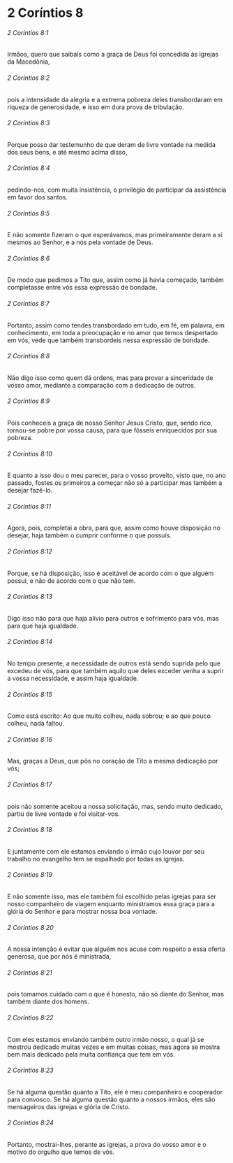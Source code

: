 # 2 Coríntios 8

###### 2 Coríntios 8:1

Irmãos, quero que saibais como a graça de Deus foi concedida às igrejas da Macedônia,

###### 2 Coríntios 8:2

pois a intensidade da alegria e a extrema pobreza deles transbordaram em riqueza de generosidade, e isso em dura prova de tribulação.

###### 2 Coríntios 8:3

Porque posso dar testemunho de que deram de livre vontade na medida dos seus bens, e até mesmo acima disso,

###### 2 Coríntios 8:4

pedindo-nos, com muita insistência, o privilégio de participar da assistência em favor dos santos.

###### 2 Coríntios 8:5

E não somente fizeram o que esperávamos, mas primeiramente deram a si mesmos ao Senhor, e a nós pela vontade de Deus.

###### 2 Coríntios 8:6

De modo que pedimos a Tito que, assim como já havia começado, também completasse entre vós essa expressão de bondade.

###### 2 Coríntios 8:7

Portanto, assim como tendes transbordado em tudo, em fé, em palavra, em conhecimento, em toda a preocupação e no amor que temos despertado em vós, vede que também transbordeis nessa expressão de bondade.

###### 2 Coríntios 8:8

Não digo isso como quem dá ordens, mas para provar a sinceridade de vosso amor, mediante a comparação com a dedicação de outros.

###### 2 Coríntios 8:9

Pois conheceis a graça de nosso Senhor Jesus Cristo, que, sendo rico, tornou-se pobre por vossa causa, para que fôsseis enriquecidos por sua pobreza.

###### 2 Coríntios 8:10

E quanto a isso dou o meu parecer, para o vosso proveito, visto que, no ano passado, fostes os primeiros a começar não só a participar mas também a desejar fazê-lo.

###### 2 Coríntios 8:11

Agora, pois, completai a obra, para que, assim como houve disposição no desejar, haja também o cumprir conforme o que possuís.

###### 2 Coríntios 8:12

Porque, se há disposição, isso é aceitável de acordo com o que alguém possui, e não de acordo com o que não tem.

###### 2 Coríntios 8:13

Digo isso não para que haja alívio para outros e sofrimento para vós, mas para que haja igualdade.

###### 2 Coríntios 8:14

No tempo presente, a necessidade de outros está sendo suprida pelo que excedeu de vós, para que também aquilo que deles exceder venha a suprir a vossa necessidade, e assim haja igualdade.

###### 2 Coríntios 8:15

Como está escrito: Ao que muito colheu, nada sobrou; e ao que pouco colheu, nada faltou.

###### 2 Coríntios 8:16

Mas, graças a Deus, que pôs no coração de Tito a mesma dedicação por vós;

###### 2 Coríntios 8:17

pois não somente aceitou a nossa solicitação, mas, sendo muito dedicado, partiu de livre vontade e foi visitar-vos.

###### 2 Coríntios 8:18

E juntamente com ele estamos enviando o irmão cujo louvor por seu trabalho no evangelho tem se espalhado por todas as igrejas.

###### 2 Coríntios 8:19

E não somente isso, mas ele também foi escolhido pelas igrejas para ser nosso companheiro de viagem enquanto ministramos essa graça para a glória do Senhor e para mostrar nossa boa vontade.

###### 2 Coríntios 8:20

A nossa intenção é evitar que alguém nos acuse com respeito a essa oferta generosa, que por nós é ministrada,

###### 2 Coríntios 8:21

pois tomamos cuidado com o que é honesto, não só diante do Senhor, mas também diante dos homens.

###### 2 Coríntios 8:22

Com eles estamos enviando também outro irmão nosso, o qual já se mostrou dedicado muitas vezes e em muitas coisas, mas agora se mostra bem mais dedicado pela muita confiança que tem em vós.

###### 2 Coríntios 8:23

Se há alguma questão quanto a Tito, ele é meu companheiro e cooperador para convosco. Se há alguma questão quanto a nossos irmãos, eles são mensageiros das igrejas e glória de Cristo.

###### 2 Coríntios 8:24

Portanto, mostrai-lhes, perante as igrejas, a prova do vosso amor e o motivo do orgulho que temos de vós.

